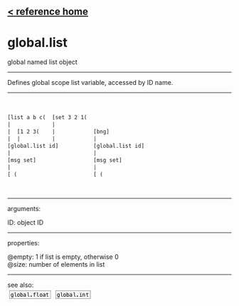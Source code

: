 [< reference home](index.html)
---

# global.list


global named list object

---

Defines global scope list variable, accessed by ID name.
<br>


---


```


[list a b c(  [set 3 2 1(
|             |
|  [1 2 3(    |            [bng]
|  |          |            |
[global.list id]           [global.list id]
|                          |
[msg set]                  [msg set]
|                          |
[ (                        [ (

            
```

---
arguments:

ID: object ID<br>

---
properties:

@empty: 1 if list is
            empty, otherwise 0<br>
@size: number of
            elements in list<br>

---
see also:<br>
[![global.float](img/object_global.float.png)](global.float.html)
[![global.int](img/object_global.int.png)](global.int.html)
